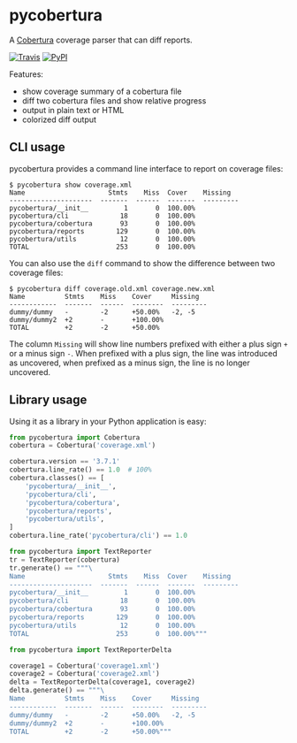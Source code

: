 # pycobertura

A [Cobertura](http://cobertura.github.io/cobertura/) coverage parser that can
diff reports.

[![Travis](http://img.shields.io/travis/SurveyMonkey/pycobertura.svg)]()
[![PyPI](http://img.shields.io/pypi/v/pycobertura.svg)]()

Features:

* show coverage summary of a cobertura file
* diff two cobertura files and show relative progress
* output in plain text or HTML
* colorized diff output

## CLI usage

pycobertura provides a command line interface to report on coverage files:

```
$ pycobertura show coverage.xml
Name                     Stmts    Miss  Cover    Missing
---------------------  -------  ------  -------  ---------
pycobertura/__init__         1       0  100.00%
pycobertura/cli             18       0  100.00%
pycobertura/cobertura       93       0  100.00%
pycobertura/reports        129       0  100.00%
pycobertura/utils           12       0  100.00%
TOTAL                      253       0  100.00%
```

You can also use the `diff` command to show the difference between two coverage
files:

```
$ pycobertura diff coverage.old.xml coverage.new.xml
Name          Stmts    Miss    Cover     Missing
------------  -------  ------  --------  ---------
dummy/dummy   -        -2      +50.00%   -2, -5
dummy/dummy2  +2       -       +100.00%
TOTAL         +2       -2      +50.00%
```

The column `Missing` will show line numbers prefixed with either a plus sign
`+` or a minus sign `-`. When prefixed with a plus sign, the line was
introduced as uncovered, when prefixed as a minus sign, the line is no longer
uncovered.

## Library usage

Using it as a library in your Python application is easy:

```python
from pycobertura import Cobertura
cobertura = Cobertura('coverage.xml')

cobertura.version == '3.7.1'
cobertura.line_rate() == 1.0  # 100%
cobertura.classes() == [
    'pycobertura/__init__',
    'pycobertura/cli',
    'pycobertura/cobertura',
    'pycobertura/reports',
    'pycobertura/utils',
]
cobertura.line_rate('pycobertura/cli') == 1.0

from pycobertura import TextReporter
tr = TextReporter(cobertura)
tr.generate() == """\
Name                     Stmts    Miss  Cover    Missing
---------------------  -------  ------  -------  ---------
pycobertura/__init__         1       0  100.00%
pycobertura/cli             18       0  100.00%
pycobertura/cobertura       93       0  100.00%
pycobertura/reports        129       0  100.00%
pycobertura/utils           12       0  100.00%
TOTAL                      253       0  100.00%"""

from pycobertura import TextReporterDelta

coverage1 = Cobertura('coverage1.xml')
coverage2 = Cobertura('coverage2.xml')
delta = TextReporterDelta(coverage1, coverage2)
delta.generate() == """\
Name          Stmts    Miss    Cover     Missing
------------  -------  ------  --------  ---------
dummy/dummy   -        -2      +50.00%   -2, -5
dummy/dummy2  +2       -       +100.00%
TOTAL         +2       -2      +50.00%"""
```
